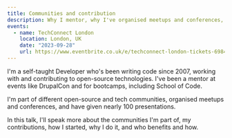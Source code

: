 ```yaml
---
title: Communities and contribution
description: Why I mentor, why I've organised meetups and conferences, why I give talks, and why I maintain and contribute to open-source software.
events:
  - name: TechConnect London
    location: London, UK
    date: "2023-09-28"
    url: https://www.eventbrite.co.uk/e/techconnect-london-tickets-698416712187
---
```


I'm a self-taught Developer who's been writing code since 2007, working with and contributing to open-source technologies. I've been a mentor at events like DrupalCon and for bootcamps, including School of Code.

I'm part of different open-source and tech communities, organised meetups and conferences, and have given nearly 100 presentations.

In this talk, I'll speak more about the communities I'm part of, my contributions, how I started, why I do it, and who benefits and how.

